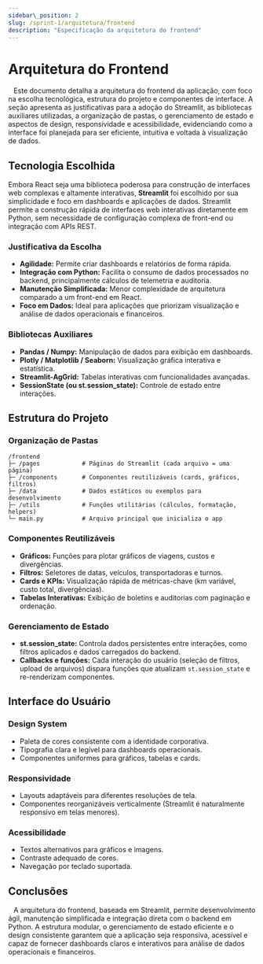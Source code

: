 ```yaml
---
sidebar\_position: 2
slug: /sprint-1/arquitetura/frontend
description: "Especificação da arquitetura do frontend"
---
```


# Arquitetura do Frontend

&ensp; Este documento detalha a arquitetura do frontend da aplicação, com foco na escolha tecnológica, estrutura do projeto e componentes de interface. A seção apresenta as justificativas para a adoção do Streamlit, as bibliotecas auxiliares utilizadas, a organização de pastas, o gerenciamento de estado e aspectos de design, responsividade e acessibilidade, evidenciando como a interface foi planejada para ser eficiente, intuitiva e voltada à visualização de dados.

## Tecnologia Escolhida

Embora React seja uma biblioteca poderosa para construção de interfaces web complexas e altamente interativas, **Streamlit** foi escolhido por sua simplicidade e foco em dashboards e aplicações de dados. Streamlit permite a construção rápida de interfaces web interativas diretamente em Python, sem necessidade de configuração complexa de front-end ou integração com APIs REST.

### Justificativa da Escolha

* **Agilidade:** Permite criar dashboards e relatórios de forma rápida.
* **Integração com Python:** Facilita o consumo de dados processados no backend, principalmente cálculos de telemetria e auditoria.
* **Manutenção Simplificada:** Menor complexidade de arquitetura comparado a um front-end em React.
* **Foco em Dados:** Ideal para aplicações que priorizam visualização e análise de dados operacionais e financeiros.

### Bibliotecas Auxiliares

* **Pandas / Numpy:** Manipulação de dados para exibição em dashboards.
* **Plotly / Matplotlib / Seaborn:** Visualização gráfica interativa e estatística.
* **Streamlit-AgGrid:** Tabelas interativas com funcionalidades avançadas.
* **SessionState (ou st.session\_state):** Controle de estado entre interações.


## Estrutura do Projeto

### Organização de Pastas

```
/frontend
├─ /pages            # Páginas do Streamlit (cada arquivo = uma página)
├─ /components       # Componentes reutilizáveis (cards, gráficos, filtros)
├─ /data             # Dados estáticos ou exemplos para desenvolvimento
├─ /utils            # Funções utilitárias (cálculos, formatação, helpers)
└─ main.py           # Arquivo principal que inicializa o app
```

### Componentes Reutilizáveis

* **Gráficos:** Funções para plotar gráficos de viagens, custos e divergências.
* **Filtros:** Seletores de datas, veículos, transportadoras e turnos.
* **Cards e KPIs:** Visualização rápida de métricas-chave (km variável, custo total, divergências).
* **Tabelas Interativas:** Exibição de boletins e auditorias com paginação e ordenação.

### Gerenciamento de Estado

* **st.session\_state:** Controla dados persistentes entre interações, como filtros aplicados e dados carregados do backend.
* **Callbacks e funções:** Cada interação do usuário (seleção de filtros, upload de arquivos) dispara funções que atualizam `st.session_state` e re-renderizam componentes.


## Interface do Usuário

### Design System

* Paleta de cores consistente com a identidade corporativa.
* Tipografia clara e legível para dashboards operacionais.
* Componentes uniformes para gráficos, tabelas e cards.

### Responsividade

* Layouts adaptáveis para diferentes resoluções de tela.
* Componentes reorganizáveis verticalmente (Streamlit é naturalmente responsivo em telas menores).

### Acessibilidade

* Textos alternativos para gráficos e imagens.
* Contraste adequado de cores.
* Navegação por teclado suportada.

## Conclusões
&ensp; A arquitetura do frontend, baseada em Streamlit, permite desenvolvimento ágil, manutenção simplificada e integração direta com o backend em Python. A estrutura modular, o gerenciamento de estado eficiente e o design consistente garantem que a aplicação seja responsiva, acessível e capaz de fornecer dashboards claros e interativos para análise de dados operacionais e financeiros.